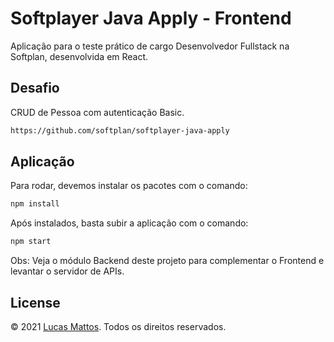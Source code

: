 # Softplayer Java Apply - Frontend

Aplicação para o teste prático de cargo Desenvolvedor Fullstack na Softplan, desenvolvida em React.

## Desafio

CRUD de Pessoa com autenticação Basic.

```bash
https://github.com/softplan/softplayer-java-apply
```

## Aplicação

Para rodar, devemos instalar os pacotes com o comando:
```bash
npm install
```
Após instalados, basta subir a aplicação com o comando:
```bash
npm start
```

Obs: Veja o módulo Backend deste projeto para complementar o Frontend e levantar o servidor de APIs.

## License
© 2021 [Lucas Mattos](https://lucasmattos.dev). Todos os direitos reservados.
